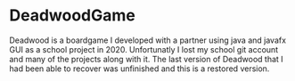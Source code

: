 # DeadwoodGame
Deadwood is a boardgame I developed with a partner using java and javafx GUI as a school project in 2020. Unfortunatly I lost my
school git account and many of the projects along with it. The last version of Deadwood that I had been able to recover was unfinished
and this is a restored version.
